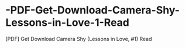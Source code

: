 # -PDF-Get-Download-Camera-Shy-Lessons-in-Love-1-Read
[PDF] Get Download Camera Shy (Lessons in Love, #1) Read
